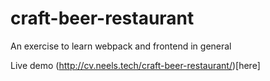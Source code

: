 # craft-beer-restaurant
An exercise to learn webpack and frontend in general

Live demo (http://cv.neels.tech/craft-beer-restaurant/)[here]
